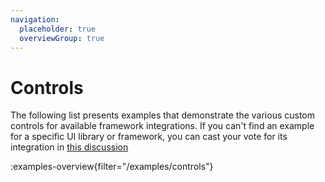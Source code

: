 ```yaml
---
navigation:
  placeholder: true
  overviewGroup: true
---
```


# Controls

The following list presents examples that demonstrate the various custom controls for available framework integrations. If you can't find an example for a specific UI library or framework, you can cast your vote for its integration in [this discussion](https://github.com/retejs/rete/discussions/635)

:examples-overview{filter="/examples/controls"}
